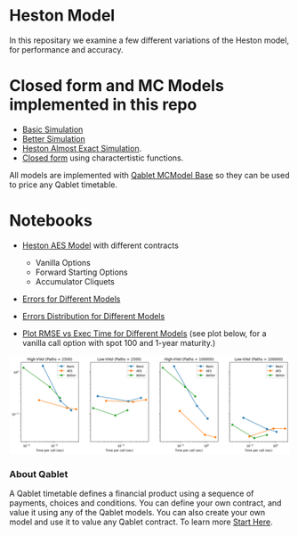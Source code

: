 # Heston Model

In this repositary we examine a few different variations of the Heston model, for performance and accuracy.

# Closed form and MC Models implemented in this repo
- [Basic Simulation](./src/models/basic.py)
- [Better Simulation](./src/models/better.py)
- [Heston Almost Exact Simulation](./src/models/aes.py).
- [Closed form](./src/models/closed.py) using charactertistic functions.

 All models are implemented with [Qablet MCModel Base](https://github.com/qablet-academy/intro/blob/main/notebooks/2_1_custom_mc.ipynb) so they can be used to price any Qablet timetable.

# Notebooks

- [Heston AES Model](HestonAES.ipynb) with different contracts
    - Vanilla Options
    - Forward Starting Options
    - Accumulator Cliquets

- [Errors for Different Models](Model%20Errors.ipynb)
- [Errors Distribution for Different Models](Model%20Erros%20distribution.ipynb)
- [Plot RMSE vs Exec Time for Different Models](Model%20RMSE%20vs%20time.ipynb) (see plot below, for a vanilla call option with spot 100 and 1-year maturity.)


![vanilla](assets/rmse_time.png)


### About Qablet
A Qablet timetable defines a financial product using a sequence of payments, choices and conditions. You can define your own contract, and value it using any of the Qablet models. You can also create your own model and use it to value any Qablet contract. To learn more [Start Here](https://github.com/qablet-academy/intro/blob/main/notebooks/1_1_fixed_bond.ipynb).

